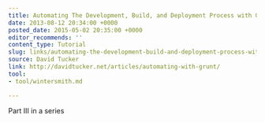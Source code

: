 ```yaml
---
title: Automating The Development, Build, and Deployment Process with Grunt
date: 2013-08-12 20:34:00 +0000
posted_date: 2015-05-02 20:35:00 +0000
editor_recommends: ''
content_type: Tutorial
slug: links/automating-the-development-build-and-deployment-process-with-grunt
source: David Tucker
link: http://davidtucker.net/articles/automating-with-grunt/
tool:
- tool/wintersmith.md

---
```

Part III in a series



